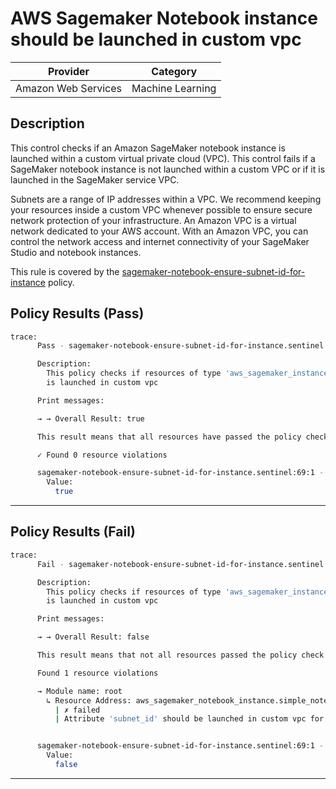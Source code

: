 # AWS Sagemaker Notebook instance should be launched in custom vpc

| Provider            | Category         |
| ------------------- | ---------------- |
| Amazon Web Services | Machine Learning |

## Description

This control checks if an Amazon SageMaker notebook instance is launched within a custom virtual private cloud (VPC). This control fails if a SageMaker notebook instance is not launched within a custom VPC or if it is launched in the SageMaker service VPC.

Subnets are a range of IP addresses within a VPC. We recommend keeping your resources inside a custom VPC whenever possible to ensure secure network protection of your infrastructure. An Amazon VPC is a virtual network dedicated to your AWS account. With an Amazon VPC, you can control the network access and internet connectivity of your SageMaker Studio and notebook instances.

This rule is covered by the [sagemaker-notebook-ensure-subnet-id-for-instance](https://github.com/hashicorp/policy-library-NIST-Policy-Set-for-AWS-Terraform/blob/main/policies/sagemaker/sagemaker-notebook-ensure-subnet-id-for-instance.sentinel) policy.

## Policy Results (Pass)

```bash
trace:
      Pass - sagemaker-notebook-ensure-subnet-id-for-instance.sentinel

      Description:
        This policy checks if resources of type 'aws_sagemaker_instance'
        is launched in custom vpc

      Print messages:

      → → Overall Result: true

      This result means that all resources have passed the policy check for the policy sagemaker-notebook-ensure-subnet-id-for-instance.

      ✓ Found 0 resource violations

      sagemaker-notebook-ensure-subnet-id-for-instance.sentinel:69:1 - Rule "main"
        Value:
          true
```

---

## Policy Results (Fail)

```bash
trace:
      Fail - sagemaker-notebook-ensure-subnet-id-for-instance.sentinel

      Description:
        This policy checks if resources of type 'aws_sagemaker_instance'
        is launched in custom vpc

      Print messages:

      → → Overall Result: false

      This result means that not all resources passed the policy check and the protected behavior is not allowed for the policy sagemaker-notebook-ensure-subnet-id-for-instance.

      Found 1 resource violations

      → Module name: root
        ↳ Resource Address: aws_sagemaker_notebook_instance.simple_notebook_instance
          | ✗ failed
          | Attribute 'subnet_id' should be launched in custom vpc for AWS Sagemaker Notebook Instance. Refer to https://docs.aws.amazon.com/securityhub/latest/userguide/sagemaker-controls.html#sagemaker-2 for more details.


      sagemaker-notebook-ensure-subnet-id-for-instance.sentinel:69:1 - Rule "main"
        Value:
          false
```

---

